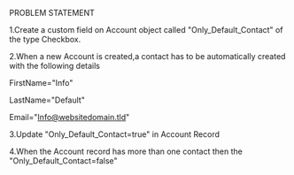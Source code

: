 PROBLEM STATEMENT

1.Create a custom field on Account object called "Only_Default_Contact" of the type Checkbox.

2.When a new Account is created,a contact has to be automatically created with the following details

  FirstName="Info"
  
  LastName="Default"
  
  Email="Info@websitedomain.tld"
  
3.Update "Only_Default_Contact=true" in Account Record

4.When the Account record has more than one contact then the "Only_Default_Contact=false"

  
  
